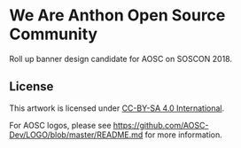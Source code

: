 # We Are Anthon Open Source Community

Roll up banner design candidate for AOSC on SOSCON 2018.

## License

This artwork is licensed under [CC-BY-SA 4.0 International](http://creativecommons.org/licenses/by-sa/4.0/).

For AOSC logos, please see https://github.com/AOSC-Dev/LOGO/blob/master/README.md for more information.
